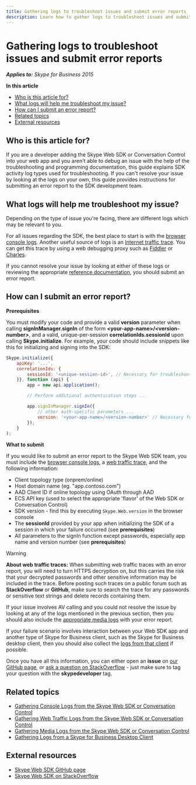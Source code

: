 ```yaml
---
title: Gathering logs to troubleshoot issues and submit error reports
description: Learn how to gather logs to troubleshoot issues and submit error reports.
---
```


# Gathering logs to troubleshoot issues and submit error reports 

 _**Applies to:** Skype for Business 2015_

 **In this article**

- [Who is this article for?](#audience)
- [What logs will help me troubleshoot my issue?](#logs-for-self)
- [How can I submit an error report?](#logs-for-report)
- [Related topics](#related-topics)
- [External resources](#external-resources)

<a name="audience"></a>
## Who is this article for?

If you are a developer adding the Skype Web SDK or Conversation Control into your web app and you aren't able to debug an issue with the help of the troubleshooting and programming documentation, this guide explains SDK activity log types used for troubleshooting.
If you can't resolve your issue by looking at the logs on your own, this guide provides instructions for submitting an error report to the SDK development team.

<a name="logs-for-self"></a>
## What logs will help me troubleshoot my issue?

Depending on the type of issue you're facing, there are different logs which may be relevant to you.

For all issues regarding the SDK, the best place to start is with the [browser console logs](./Logs-Console.md). Another useful source of logs is an [Internet traffic trace](./Logs-WebTraffic.md). You can get this trace by using a web debugging proxy such as [Fiddler](http://www.telerik.com/fiddler) or [Charles](https://www.charlesproxy.com/).

If you cannot resolve your issue by looking at either of these logs or reviewing the appropriate [reference documentation](../../GeneralReference.md), you should submit an error report.

<a name="logs-for-report"></a>
## How can I submit an error report?

**Prerequisites**

You must modify your code and provide a valid **version** parameter when calling **signInManager.signIn** of the form **\<your-app-name\>/\<version-number\>**, and a valid, unique-per-session **correlationIds.sessionId** upon calling **Skype.initialize**. For example, your code should include snippets like this for initializing and signing into the SDK:

``` js
Skype.initialize({ 
    apiKey: '...',
    correlationIds: {
        sessionId: '<unique-session-id>', // Necessary for troubleshooting requests, should be unique per session
    }}, function (api) {
        app = new api.application();

        // Perform additional authentication steps ...

        app.signInManager.signIn({
            // other auth-specific parameters ...
            version: '<your-app-name>/<version-number>' // Necessary for troubleshooting requests; identifies your application in our telemetry
        });
    }
);
```

**What to submit**

If you would like to submit an error report to the Skype Web SDK team, you must include the [browser console logs](./Logs-Console.md), a [web traffic trace](./Logs-WebTraffic.md), and the following information:

- Client topology type (onprem/online)
- Host domain name (eg. "app.contoso.com")
- AAD Client ID if online topology using OAuth through AAD
- ECS API key (used to select the appropriate 'flavor' of the Web SDK or Conversation Control)
- SDK version - find this by executing `Skype.Web.version` in the browser console
- The **sessionId** provided by your app when initializing the SDK of a session in which your failure occurred (see **prerequisites**)
- All parameters to the signIn function except passwords, especially app name and version number (see **prerequisites**)

> [!WARNING]
> **About web traffic traces:** When submitting web traffic traces with an error report, you will need to turn HTTPS decryption on, but this carries the risk that your decrypted passwords and other sensitive information may be included in the trace. Before posting such traces on a public forum such as **StackOverflow** or **GitHub**, make sure to search the trace for any passwords or sensitive text strings and delete records containing them.

If your issue involves AV calling and you could not resolve the issue by looking at any of the logs mentioned in the previous section, then you should also include the [appropriate media logs](./Logs-Media.md) with your error report.

If your failure scenario involves interaction between your Web SDK app and another type of Skype for Business client, such as the Skype for Business desktop client, then you should also collect the [logs from that client](./Logs-DesktopClient.md) if possible.

Once you have all this information, you can either open an **issue** on [our GitHub page](https://github.com/OfficeDev/skype-docs/issues), or [ask a question on StackOverflow](http://stackoverflow.com/questions/tagged/skypedeveloper) - just make sure to tag your question with the **skypedeveloper** tag.

<a name="related-topics"></a>
## Related topics

- [Gathering Console Logs from the Skype Web SDK or Conversation Control](./Logs-Console.md)
- [Gathering Web Traffic Logs from the Skype Web SDK or Conversation Control](./Logs-WebTraffic.md)
- [Gathering Media Logs from the Skype Web SDK or Conversation Control](./Logs-Media.md)
- [Gathering Logs from a Skype for Business Desktop Client](./Logs-DesktopClient.md)

<a name="external-resources"></a>
## External resources

- [Skype Web SDK GitHub page](https://github.com/OfficeDev/skype-docs/issues)
- [Skype Web SDK on StackOverflow](http://stackoverflow.com/questions/tagged/skypedeveloper)


